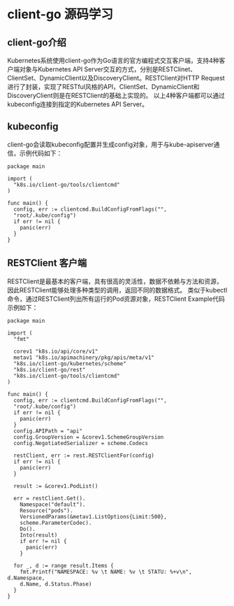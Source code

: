 # client-go 源码学习

## client-go介绍

Kubernetes系统使用client-go作为Go语言的官方编程式交互客户端，支持4种客户端对象与Kubernetes API Server交互的方式，分别是RESTClinet、ClientSet、DynamicClient以及DiscoveryClient。RESTClient对HTTP Request进行了封装，实现了RESTful风格的API，ClientSet、DynamicClient和DiscoveryClient则是在RESTClient的基础上实现的。
以上4种客户端都可以通过kubeconfig连接到指定的Kubernetes API Server。

## kubeconfig

client-go会读取kubeconfig配置并生成config对象，用于与kube-apiserver通信，示例代码如下：

```
package main

import (
  "k8s.io/client-go/tools/clientcmd"
)

func main() {
  config, err := clientcmd.BuildConfigFromFlags("",
  "root/.kube/config")
  if err != nil {
    panic(err)
  }
}

```

## RESTClient 客户端
RESTClient是最基本的客户端，具有很高的灵活性，数据不依赖与方法和资源，因此RESTClient能够处理多种类型的调用，返回不同的数据格式。
类似于kubectl命令，通过RESTClient列出所有运行的Pod资源对象，RESTClient Example代码示例如下：

```
package main

import (
  "fmt"
  
  corev1 "k8s.io/api/core/v1"
  metav1 "k8s.io/apimachinery/pkg/apis/meta/v1"
  "k8s.io/client-go/kubernetes/scheme"
  "k8s.io/client-go/rest"
  "k8s.io/client-go/tools/clientcmd"
)

func main() {
  config, err := clientcmd.BuildConfigFromFlags("",
  "root/.kube/config")
  if err != nil {
    panic(err)
  }
  config.APIPath = "api"
  config.GroupVersion = &corev1.SchemeGroupVersion
  config.NegotiatedSerializer = scheme.Codecs

  restClient, err := rest.RESTClientFor(config)
  if err != nil {
    panic(err)
  }

  result := &corev1.PodList()

  err = restClient.Get().
    Namespace("default").
	Resource("pods").
	VersionedParams(&metav1.ListOptions{Limit:500},
	scheme.ParameterCodec).
	Do().
	Into(result)
	if err != nil {
	  panic(err)
	}

  for _, d := range result.Items {
    fmt.Printf("NAMESPACE: %v \t NAME: %v \t STATU: %+v\n", d.Namespace,
	d.Name, d.Status.Phase)
  }
}

```

